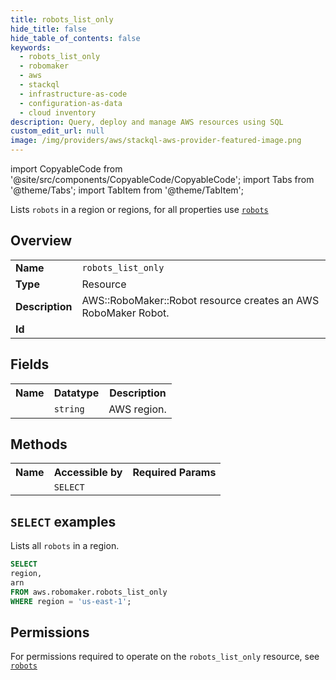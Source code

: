 ```yaml
---
title: robots_list_only
hide_title: false
hide_table_of_contents: false
keywords:
  - robots_list_only
  - robomaker
  - aws
  - stackql
  - infrastructure-as-code
  - configuration-as-data
  - cloud inventory
description: Query, deploy and manage AWS resources using SQL
custom_edit_url: null
image: /img/providers/aws/stackql-aws-provider-featured-image.png
---
```


import CopyableCode from '@site/src/components/CopyableCode/CopyableCode';
import Tabs from '@theme/Tabs';
import TabItem from '@theme/TabItem';

Lists <code>robots</code> in a region or regions, for all properties use <a href="/providers/aws/serviceName/robots/"><code>robots</code></a>

## Overview
<table><tbody>
<tr><td><b>Name</b></td><td><code>robots_list_only</code></td></tr>
<tr><td><b>Type</b></td><td>Resource</td></tr>
<tr><td><b>Description</b></td><td>AWS::RoboMaker::Robot resource creates an AWS RoboMaker Robot.</td></tr>
<tr><td><b>Id</b></td><td><CopyableCode code="aws.robomaker.robots_list_only" /></td></tr>
</tbody></table>

## Fields
<table><tbody><tr><th>Name</th><th>Datatype</th><th>Description</th></tr><tr><td><CopyableCode code="region" /></td><td><code>string</code></td><td>AWS region.</td></tr>
</tbody></table>

## Methods

<table><tbody>
  <tr>
    <th>Name</th>
    <th>Accessible by</th>
    <th>Required Params</th>
  </tr>
  <tr>
    <td><CopyableCode code="list_resources" /></td>
    <td><code>SELECT</code></td>
    <td><CopyableCode code="region" /></td>
  </tr>
</tbody></table>

## `SELECT` examples
Lists all <code>robots</code> in a region.
```sql
SELECT
region,
arn
FROM aws.robomaker.robots_list_only
WHERE region = 'us-east-1';
```


## Permissions

For permissions required to operate on the <code>robots_list_only</code> resource, see <a href="/providers/aws/robomaker/robots/#permissions"><code>robots</code></a>

